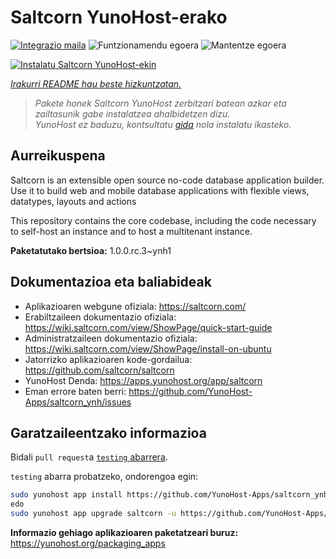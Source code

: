 <!--
Ohart ongi: README hau automatikoki sortu da <https://github.com/YunoHost/apps/tree/master/tools/readme_generator>ri esker
EZ editatu eskuz.
-->

# Saltcorn YunoHost-erako

[![Integrazio maila](https://dash.yunohost.org/integration/saltcorn.svg)](https://ci-apps.yunohost.org/ci/apps/saltcorn/) ![Funtzionamendu egoera](https://ci-apps.yunohost.org/ci/badges/saltcorn.status.svg) ![Mantentze egoera](https://ci-apps.yunohost.org/ci/badges/saltcorn.maintain.svg)

[![Instalatu Saltcorn YunoHost-ekin](https://install-app.yunohost.org/install-with-yunohost.svg)](https://install-app.yunohost.org/?app=saltcorn)

*[Irakurri README hau beste hizkuntzatan.](./ALL_README.md)*

> *Pakete honek Saltcorn YunoHost zerbitzari batean azkar eta zailtasunik gabe instalatzea ahalbidetzen dizu.*  
> *YunoHost ez baduzu, kontsultatu [gida](https://yunohost.org/install) nola instalatu ikasteko.*

## Aurreikuspena

Saltcorn is an extensible open source no-code database application builder. Use it to build web and mobile database applications with flexible views, datatypes, layouts and actions

This repository contains the core codebase, including the code necessary to self-host an instance and to host a multitenant instance.


**Paketatutako bertsioa:** 1.0.0.rc.3~ynh1
## Dokumentazioa eta baliabideak

- Aplikazioaren webgune ofiziala: <https://saltcorn.com/>
- Erabiltzaileen dokumentazio ofiziala: <https://wiki.saltcorn.com/view/ShowPage/quick-start-guide>
- Administratzaileen dokumentazio ofiziala: <https://wiki.saltcorn.com/view/ShowPage/install-on-ubuntu>
- Jatorrizko aplikazioaren kode-gordailua: <https://github.com/saltcorn/saltcorn>
- YunoHost Denda: <https://apps.yunohost.org/app/saltcorn>
- Eman errore baten berri: <https://github.com/YunoHost-Apps/saltcorn_ynh/issues>

## Garatzaileentzako informazioa

Bidali `pull request`a [`testing` abarrera](https://github.com/YunoHost-Apps/saltcorn_ynh/tree/testing).

`testing` abarra probatzeko, ondorengoa egin:

```bash
sudo yunohost app install https://github.com/YunoHost-Apps/saltcorn_ynh/tree/testing --debug
edo
sudo yunohost app upgrade saltcorn -u https://github.com/YunoHost-Apps/saltcorn_ynh/tree/testing --debug
```

**Informazio gehiago aplikazioaren paketatzeari buruz:** <https://yunohost.org/packaging_apps>
